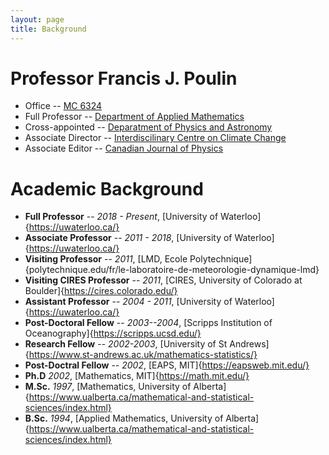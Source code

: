 ```yaml
---
layout: page
title: Background
---
```


# Professor Francis J. Poulin

* Office -- [MC 6324](https://uwaterloo.ca/map/)
* Full Professor -- [Department of Applied Mathematics](https://uwaterloo.ca/applied-mathematics/)
* Cross-appointed -- [Deparatment of Physics and Astronomy](https://uwaterloo.ca/physics-astronomy/)
* Associate Director -- [Interdiscilinary Centre on Climate Change](https://uwaterloo.ca/climate-centre/)
* Associate Editor -- [Canadian Journal of Physics](https://cdnsciencepub.com/journal/cjp)

# Academic Background
* **Full Professor** -- _2018 - Present_, [University of Waterloo]{https://uwaterloo.ca/}
* **Associate Professor** -- _2011 - 2018_, [University of Waterloo]{https://uwaterloo.ca/}
* **Visiting Professor** -- _2011_, [LMD, Ecole Polytechnique]{polytechnique.edu/fr/le-laboratoire-de-meteorologie-dynamique-lmd}
* **Visiting CIRES Professor** -- _2011_, [CIRES, University of Colorado at Boulder]{https://cires.colorado.edu/}
* **Assistant Professor** -- _2004 - 2011_, [University of Waterloo]{https://uwaterloo.ca/}
* **Post-Doctoral Fellow** -- _2003--2004_, [Scripps Institution of Oceanography]{https://scripps.ucsd.edu/}
* **Research Fellow** -- _2002-2003_, [University of St Andrews]{https://www.st-andrews.ac.uk/mathematics-statistics/}
* **Post-Doctral Fellow** -- _2002_, [EAPS, MIT]{https://eapsweb.mit.edu/}
* **Ph.D** _2002_, [Mathematics, MIT]{https://math.mit.edu/}
* **M.Sc.** _1997_, [Mathematics, University of Alberta]{https://www.ualberta.ca/mathematical-and-statistical-sciences/index.html}
* **B.Sc.** _1994_, [Applied Mathematics, University of Alberta]{https://www.ualberta.ca/mathematical-and-statistical-sciences/index.html}
